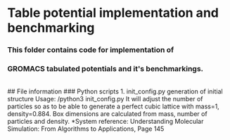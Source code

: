 # Table potential implementation and benchmarking

### This folder contains code for implementation of 
### GROMACS tabulated potentials and it's benchmarkings.
</br>
## File information
### Python scripts
1. init_config.py        generation of initial structure
       Usage: <path-to-python3>/python3 init_config.py <number of particles>
       It will adjust the number of particles so as to be able to generate
       a perfect cubic lattice with mass=1, density=0.884. Box dimensions
       are calculated from mass, number of particles and density.
       *System reference: 
       Understanding Molecular Simulation: From Algorithms to Applications,
       Page 145
       
</br>
